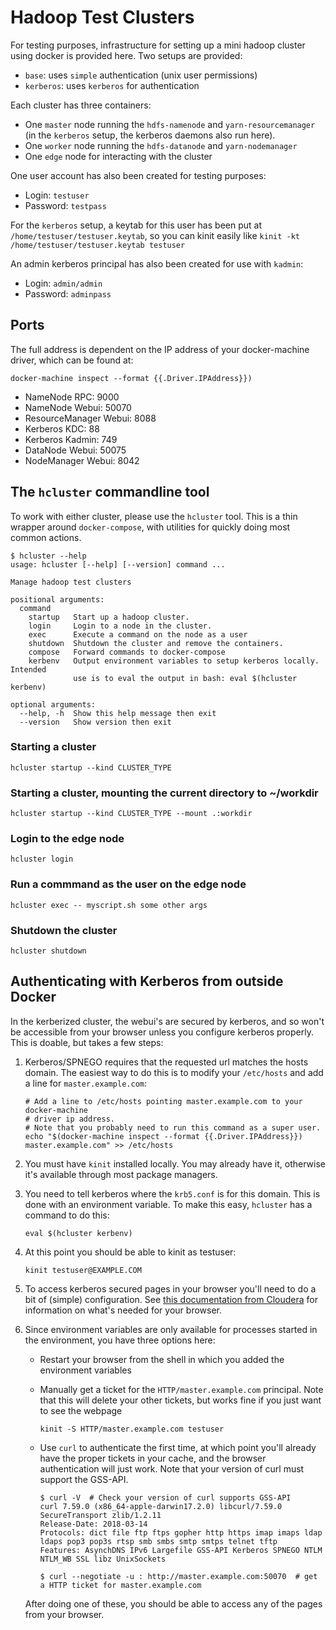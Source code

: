 # Hadoop Test Clusters

For testing purposes, infrastructure for setting up a mini hadoop cluster using
docker is provided here. Two setups are provided:

- `base`: uses `simple` authentication (unix user permissions)
- `kerberos`: uses `kerberos` for authentication

Each cluster has three containers:

- One `master` node running the `hdfs-namenode` and `yarn-resourcemanager` (in
  the `kerberos` setup, the kerberos daemons also run here).
- One `worker` node running the `hdfs-datanode` and `yarn-nodemanager`
- One `edge` node for interacting with the cluster

One user account has also been created for testing purposes:

- Login: `testuser`
- Password: `testpass`

For the `kerberos` setup, a keytab for this user has been put at
`/home/testuser/testuser.keytab`, so you can kinit easily like `kinit -kt
/home/testuser/testuser.keytab testuser`

An admin kerberos principal has also been created for use with `kadmin`:

- Login: `admin/admin`
- Password: `adminpass`

## Ports

The full address is dependent on the IP address of your docker-machine driver,
which can be found at:

```
docker-machine inspect --format {{.Driver.IPAddress}})
```

- NameNode RPC: 9000
- NameNode Webui: 50070
- ResourceManager Webui: 8088
- Kerberos KDC: 88
- Kerberos Kadmin: 749
- DataNode Webui: 50075
- NodeManager Webui: 8042

## The `hcluster` commandline tool

To work with either cluster, please use the `hcluster` tool. This is a thin
wrapper around `docker-compose`, with utilities for quickly doing most common
actions.

```
$ hcluster --help
usage: hcluster [--help] [--version] command ...

Manage hadoop test clusters

positional arguments:
  command
    startup   Start up a hadoop cluster.
    login     Login to a node in the cluster.
    exec      Execute a command on the node as a user
    shutdown  Shutdown the cluster and remove the containers.
    compose   Forward commands to docker-compose
    kerbenv   Output environment variables to setup kerberos locally. Intended
              use is to eval the output in bash: eval $(hcluster kerbenv)

optional arguments:
  --help, -h  Show this help message then exit
  --version   Show version then exit
```

### Starting a cluster

```
hcluster startup --kind CLUSTER_TYPE
```

### Starting a cluster, mounting the current directory to ~/workdir

```
hcluster startup --kind CLUSTER_TYPE --mount .:workdir
```

### Login to the edge node

```
hcluster login
```

### Run a commmand as the user on the edge node

```
hcluster exec -- myscript.sh some other args
```

### Shutdown the cluster

```
hcluster shutdown
```

## Authenticating with Kerberos from outside Docker

In the kerberized cluster, the webui's are secured by kerberos, and so won't be
accessible from your browser unless you configure kerberos properly. This is
doable, but takes a few steps:

1. Kerberos/SPNEGO requires that the requested url matches the hosts domain.
   The easiest way to do this is to modify your `/etc/hosts` and add a line for
   `master.example.com`:

   ```
   # Add a line to /etc/hosts pointing master.example.com to your docker-machine
   # driver ip address.
   # Note that you probably need to run this command as a super user.
   echo "$(docker-machine inspect --format {{.Driver.IPAddress}})  master.example.com" >> /etc/hosts
   ```

2. You must have `kinit` installed locally. You may already have it, otherwise
   it's available through most package managers.

3. You need to tell kerberos where the `krb5.conf` is for this domain. This is
   done with an environment variable. To make this easy, `hcluster` has a
   command to do this:

   ```
   eval $(hcluster kerbenv)
   ```

4. At this point you should be able to kinit as testuser:

   ```
   kinit testuser@EXAMPLE.COM
   ```

5. To access kerberos secured pages in your browser you'll need to do a bit of
   (simple) configuration. See [this documentation from
   Cloudera](https://www.cloudera.com/documentation/enterprise/5-9-x/topics/cdh_sg_browser_access_kerberos_protected_url.html)
   for information on what's needed for your browser.

6. Since environment variables are only available for processes started in the
   environment, you have three options here:

   - Restart your browser from the shell in which you added the environment
     variables

   - Manually get a ticket for the `HTTP/master.example.com` principal. Note
     that this will delete your other tickets, but works fine if you just want
     to see the webpage

     ```
     kinit -S HTTP/master.example.com testuser
     ```

   - Use `curl` to authenticate the first time, at which point you'll already
     have the proper tickets in your cache, and the browser authentication will
     just work. Note that your version of curl must support the GSS-API.

     ```
     $ curl -V  # Check your version of curl supports GSS-API
     curl 7.59.0 (x86_64-apple-darwin17.2.0) libcurl/7.59.0 SecureTransport zlib/1.2.11
     Release-Date: 2018-03-14
     Protocols: dict file ftp ftps gopher http https imap imaps ldap ldaps pop3 pop3s rtsp smb smbs smtp smtps telnet tftp
     Features: AsynchDNS IPv6 Largefile GSS-API Kerberos SPNEGO NTLM NTLM_WB SSL libz UnixSockets

     $ curl --negotiate -u : http://master.example.com:50070  # get a HTTP ticket for master.example.com
     ```

   After doing one of these, you should be able to access any of the pages from
   your browser.
